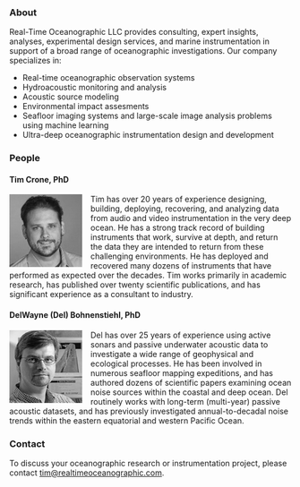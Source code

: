 ### About

Real-Time Oceanographic LLC provides consulting, expert insights, analyses, experimental design services, and marine instrumentation in support of a broad range of oceanographic investigations. Our company specializes in:

  - Real-time oceanographic observation systems
  - Hydroacoustic monitoring and analysis
  - Acoustic source modeling
  - Environmental impact assesments
  - Seafloor imaging systems and large-scale image analysis problems using machine learning
  - Ultra-deep oceanographic instrumentation design and development

### People

#### Tim Crone, PhD

<img src="/assets/img/tim.jpg" alt="Tim Crone" align="left" style="margin: 0px 15px 0px 0px" width="130">Tim has over 20 years of experience designing, building, deploying, recovering, and analyzing data from audio and video instrumentation in the very deep ocean. He has a strong track record of building instruments that work, survive at depth, and return the data they are intended to return from these challenging environments. He has deployed and recovered many dozens of instruments that have performed as expected over the decades. Tim works primarily in academic research, has published over twenty scientific publications, and has significant experience as a consultant to industry.

#### DelWayne (Del) Bohnenstiehl, PhD

<img src="/assets/img/del.jpg" alt="DelWayne Bohnenstiehl" align="left" style="margin: 0px 15px 0px 0px" width="130">Del has over 25 years of experience using active sonars and passive underwater acoustic data to investigate a wide range of geophysical and ecological processes. He has been involved in numerous seafloor mapping expeditions, and has authored dozens of scientific papers examining ocean noise sources within the coastal and deep ocean. Del routinely works with long-term (multi-year) passive acoustic datasets, and has previously investigated annual-to-decadal noise trends within the eastern equatorial and western Pacific Ocean.

### Contact

To discuss your oceanographic research or instrumentation project, please contact tim@realtimeoceanographic.com.
